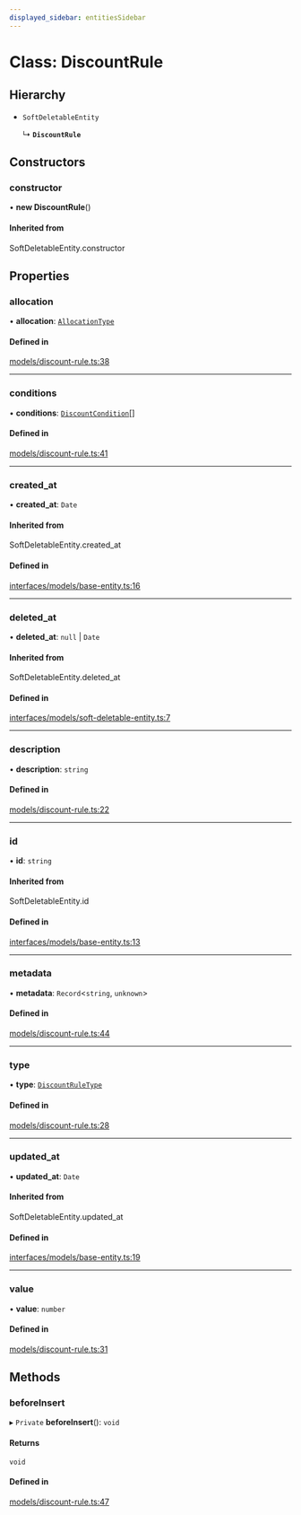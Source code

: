 ```yaml
---
displayed_sidebar: entitiesSidebar
---
```


# Class: DiscountRule

## Hierarchy

- `SoftDeletableEntity`

  ↳ **`DiscountRule`**

## Constructors

### constructor

• **new DiscountRule**()

#### Inherited from

SoftDeletableEntity.constructor

## Properties

### allocation

• **allocation**: [`AllocationType`](../enums/AllocationType.md)

#### Defined in

[models/discount-rule.ts:38](https://github.com/medusajs/medusa/blob/418ff2a33/packages/medusa/src/models/discount-rule.ts#L38)

___

### conditions

• **conditions**: [`DiscountCondition`](DiscountCondition.md)[]

#### Defined in

[models/discount-rule.ts:41](https://github.com/medusajs/medusa/blob/418ff2a33/packages/medusa/src/models/discount-rule.ts#L41)

___

### created\_at

• **created\_at**: `Date`

#### Inherited from

SoftDeletableEntity.created\_at

#### Defined in

[interfaces/models/base-entity.ts:16](https://github.com/medusajs/medusa/blob/418ff2a33/packages/medusa/src/interfaces/models/base-entity.ts#L16)

___

### deleted\_at

• **deleted\_at**: ``null`` \| `Date`

#### Inherited from

SoftDeletableEntity.deleted\_at

#### Defined in

[interfaces/models/soft-deletable-entity.ts:7](https://github.com/medusajs/medusa/blob/418ff2a33/packages/medusa/src/interfaces/models/soft-deletable-entity.ts#L7)

___

### description

• **description**: `string`

#### Defined in

[models/discount-rule.ts:22](https://github.com/medusajs/medusa/blob/418ff2a33/packages/medusa/src/models/discount-rule.ts#L22)

___

### id

• **id**: `string`

#### Inherited from

SoftDeletableEntity.id

#### Defined in

[interfaces/models/base-entity.ts:13](https://github.com/medusajs/medusa/blob/418ff2a33/packages/medusa/src/interfaces/models/base-entity.ts#L13)

___

### metadata

• **metadata**: `Record`<`string`, `unknown`\>

#### Defined in

[models/discount-rule.ts:44](https://github.com/medusajs/medusa/blob/418ff2a33/packages/medusa/src/models/discount-rule.ts#L44)

___

### type

• **type**: [`DiscountRuleType`](../enums/DiscountRuleType.md)

#### Defined in

[models/discount-rule.ts:28](https://github.com/medusajs/medusa/blob/418ff2a33/packages/medusa/src/models/discount-rule.ts#L28)

___

### updated\_at

• **updated\_at**: `Date`

#### Inherited from

SoftDeletableEntity.updated\_at

#### Defined in

[interfaces/models/base-entity.ts:19](https://github.com/medusajs/medusa/blob/418ff2a33/packages/medusa/src/interfaces/models/base-entity.ts#L19)

___

### value

• **value**: `number`

#### Defined in

[models/discount-rule.ts:31](https://github.com/medusajs/medusa/blob/418ff2a33/packages/medusa/src/models/discount-rule.ts#L31)

## Methods

### beforeInsert

▸ `Private` **beforeInsert**(): `void`

#### Returns

`void`

#### Defined in

[models/discount-rule.ts:47](https://github.com/medusajs/medusa/blob/418ff2a33/packages/medusa/src/models/discount-rule.ts#L47)
